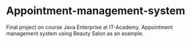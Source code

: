 # Appointment-management-system
Final project on course Java Enterprise at IT-Academy. Appointment management system using Beauty Salon as an example.

